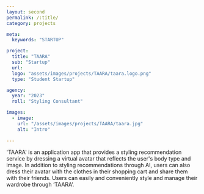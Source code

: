 ```yaml
---
layout: second
permalink: /:title/
category: projects

meta:
  keywords: "STARTUP"

project:
  title: "TAARA"
  sub: "Startup"
  url: 
  logo: "assets/images/projects/TAARA/taara.logo.png"
  type: "Student Startup"

agency: 
  year: "2023"
  roll: "Styling Consultant"

images:
  - image:
    url: "/assets/images/projects/TAARA/taara.jpg"
    alt: "Intro"
  
---
```

<p>'TAARA' is an application app that provides a styling recommendation service by dressing a virtual avatar that reflects the user's body type and image. In addition to styling recommendations through AI, users can also dress their avatar with the clothes in their shopping cart and share them with their friends. Users can easily and conveniently style and manage their wardrobe through ‘TAARA’.</p>

